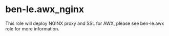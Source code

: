 ben-le.awx_nginx
=========

This role will deploy NGINX proxy and SSL for AWX, please see ben-le.awx role for more information.


